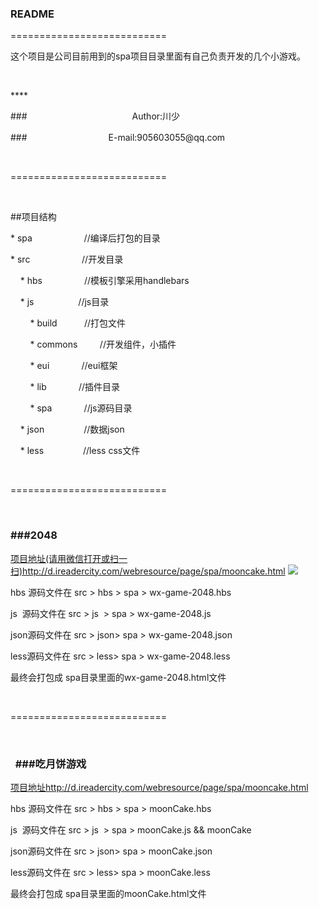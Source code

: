 <h3>
    README
</h3>
<p>
    ===========================
</p>
<p>
    这个项目是公司目前用到的spa项目目录里面有自己负责开发的几个小游戏。
</p>
<p>
    <br/>
</p>
<p>
    ****
</p>
<p>
    ###　　　　　　　　　　　　Author:川少
</p>
<p>
    ###　　　　　　　　　 E-mail:905603055@qq.com
</p>
<p>
    <br/>
</p>
<p>
    ===========================
</p>
<p>
    <br/>
</p>
<p>
    ##项目结构
</p>
<p>
    * spa &nbsp; &nbsp; &nbsp; &nbsp; &nbsp; &nbsp; &nbsp; &nbsp; &nbsp; &nbsp; //编译后打包的目录
</p>
<p>
    * src &nbsp; &nbsp; &nbsp; &nbsp; &nbsp; &nbsp; &nbsp; &nbsp; &nbsp; &nbsp; //开发目录
</p>
<p>
    &nbsp; &nbsp; * hbs &nbsp; &nbsp; &nbsp; &nbsp; &nbsp; &nbsp; &nbsp; &nbsp; //模板引擎采用handlebars
</p>
<p>
    &nbsp; &nbsp; * js &nbsp; &nbsp; &nbsp; &nbsp; &nbsp; &nbsp; &nbsp; &nbsp; &nbsp;//js目录
</p>
<p>
    &nbsp; &nbsp; &nbsp; &nbsp; * build &nbsp; &nbsp; &nbsp; &nbsp; &nbsp; //打包文件
</p>
<p>
    &nbsp; &nbsp; &nbsp; &nbsp; * commons &nbsp; &nbsp; &nbsp; &nbsp; //开发组件，小插件
</p>
<p>
    &nbsp; &nbsp; &nbsp; &nbsp; * eui &nbsp; &nbsp; &nbsp; &nbsp; &nbsp; &nbsp; //eui框架
</p>
<p>
    &nbsp; &nbsp; &nbsp; &nbsp; * lib &nbsp; &nbsp; &nbsp; &nbsp; &nbsp; &nbsp; //插件目录
</p>
<p>
    &nbsp; &nbsp; &nbsp; &nbsp; * spa &nbsp; &nbsp; &nbsp; &nbsp; &nbsp; &nbsp; //js源码目录
</p>
<p>
    &nbsp; &nbsp; * json &nbsp; &nbsp; &nbsp; &nbsp; &nbsp; &nbsp; &nbsp; &nbsp;//数据json
</p>
<p>
    &nbsp; &nbsp; * less &nbsp; &nbsp; &nbsp; &nbsp; &nbsp; &nbsp; &nbsp; &nbsp;//less css文件
</p>
<p>
    &nbsp; &nbsp;&nbsp;
</p>
<p>
    ===========================
</p>
<p>
    <br/>
</p>
<h3>
    ###2048
</h3>
<a href='m.ireadercity.com/webapp/page/merryChristmas.html'>项目地址(请用微信打开或扫一扫)http://d.ireadercity.com/webresource/page/spa/mooncake.html</a>
<img src='https://d.ireadercity.com/webresource/page/spa/wx-2048.png'>
<p>
    hbs 源码文件在 src &gt; hbs &gt; spa &gt; wx-game-2048.hbs
</p>
<p>
    js &nbsp;源码文件在 src &gt; js &nbsp;&gt; spa &gt; wx-game-2048.js
</p>
<p>
    json源码文件在 src &gt; json&gt; spa &gt; wx-game-2048.json
</p>
<p>
    less源码文件在 src &gt; less&gt; spa &gt; wx-game-2048.less
</p>
<p>
    最终会打包成 spa目录里面的wx-game-2048.html文件
</p>
<p>
    <br/>
</p>
<p>
    ===========================
</p>
<p>
    <br/>
</p>
<h3>
    ###吃月饼游戏
</h3>
<a href='http://d.ireadercity.com/webresource/page/spa/mooncake.html'>项目地址http://d.ireadercity.com/webresource/page/spa/mooncake.html</a>
<p>
    hbs 源码文件在 src &gt; hbs &gt; spa &gt; moonCake.hbs
</p>
<p>
    js &nbsp;源码文件在 src &gt; js &nbsp;&gt; spa &gt; moonCake.js &amp;&amp; moonCake
</p>
<p>
    json源码文件在 src &gt; json&gt; spa &gt; moonCake.json
</p>
<p>
    less源码文件在 src &gt; less&gt; spa &gt; moonCake.less
</p>
<p>
    最终会打包成 spa目录里面的moonCake.html文件
</p>
<p>
    <br/>
</p>
